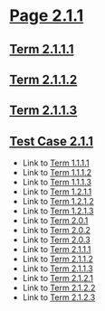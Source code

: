 # [Page 2.1.1](#page-211)

## [Term 2.1.1.1](#term-2111)

## [Term 2.1.1.2](#term-2112)

## [Term 2.1.1.3](#term-2113)

## [Test Case 2.1.1](#test-case-211)

*   Link to [Term 1.1.1.1](../../chapter-1/RECURSIVE-1-1/page-1-1-1.md#term-1111)
*   Link to [Term 1.1.1.2](../../chapter-1/RECURSIVE-1-1/page-1-1-1.md#term-1112)
*   Link to [Term 1.1.1.3](../../chapter-1/RECURSIVE-1-1/page-1-1-1.md#term-1113)
*   Link to [Term 1.2.1.1](../../chapter-1/RECURSIVE-1-2/page-1-2-1.md#term-1211)
*   Link to [Term 1.2.1.2](../../chapter-1/RECURSIVE-1-2/page-1-2-1.md#term-1212)
*   Link to [Term 1.2.1.3](../../chapter-1/RECURSIVE-1-2/page-1-2-1.md#term-1213)
*   Link to [Term 2.0.1](../page-2-0.md#term-201)
*   Link to [Term 2.0.2](../page-2-0.md#term-202)
*   Link to [Term 2.0.3](../page-2-0.md#term-203)
*   Link to [Term 2.1.1.1](#term-2111)
*   Link to [Term 2.1.1.2](#term-2112)
*   Link to [Term 2.1.1.3](#term-2113)
*   Link to [Term 2.1.2.1](./page-2-1-2.md#term-2121)
*   Link to [Term 2.1.2.2](./page-2-1-2.md#term-2122)
*   Link to [Term 2.1.2.3](./page-2-1-2.md#term-2123)
